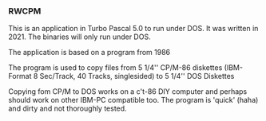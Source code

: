 ### RWCPM

This is an application in Turbo Pascal 5.0 to run under DOS. It was written in 2021.
The binaries will only run under DOS.

The application is based on a program from 1986

The program is used to copy files from 5 1/4'' CP/M-86 diskettes (IBM-Format 8 Sec/Track, 40 Tracks, singlesided)
to 5 1/4'' DOS Diskettes

Copying fom CP/M to DOS works on a c't-86 DIY computer and perhaps should work on other IBM-PC compatible too.
The program is 'quick' (haha) and dirty and not thoroughly tested.
 












